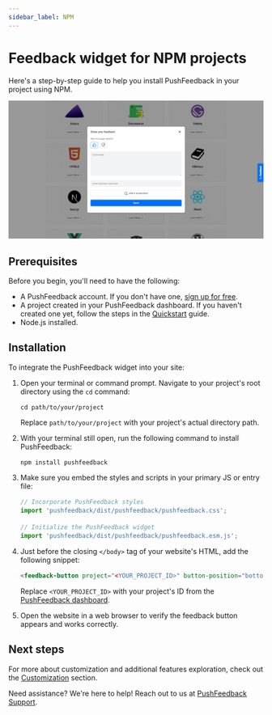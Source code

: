 ```yaml
---
sidebar_label: NPM
---
```


# Feedback widget for NPM projects

Here's a step-by-step guide to help you install PushFeedback in your project using NPM.

![Feedback wiget for docs screenshot](./images/feedback-widget-docs.png)

## Prerequisites

Before you begin, you'll need to have the following:

- A PushFeedback account. If you don't have one, [sign up for free](https://app.pushfeedback.com/accounts/signup/).
- A project created in your PushFeedback dashboard. If you haven't created one yet, follow the steps in the [Quickstart](../quickstart.md#2-create-a-project) guide.
- Node.js installed.


## Installation

To integrate the PushFeedback widget into your site:

1. Open your terminal or command prompt. Navigate to your project's root directory using the `cd` command:

    ```console
    cd path/to/your/project
    ```
    
    Replace `path/to/your/project` with your project's actual directory path.

2. With your terminal still open, run the following command to install PushFeedback:

    ```console
    npm install pushfeedback
    ```

3. Make sure you embed the styles and scripts in your primary JS or entry file:

    ```js
    // Incorporate PushFeedback styles
    import 'pushfeedback/dist/pushfeedback/pushfeedback.css';

    // Initialize the PushFeedback widget
    import 'pushfeedback/dist/pushfeedback/pushfeedback.esm.js';
    ```

4. Just before the closing `</body>` tag of your website's HTML, add the following snippet:

    ```html
    <feedback-button project="<YOUR_PROJECT_ID>" button-position="bottom-right" modal-position="bottom-right" button-style="dark">Feedback</feedback-button>
    ```

    Replace `<YOUR_PROJECT_ID>` with your project's ID from the [PushFeedback dashboard](../quickstart.md#2-create-a-project).

1. Open the website in a web browser to verify the feedback button appears and works correctly.

## Next steps

For more about customization and additional features exploration, check out the [Customization](/category/customization) section.

Need assistance? We're here to help! Reach out to us at [PushFeedback Support](https://pushfeedback.com/contact).